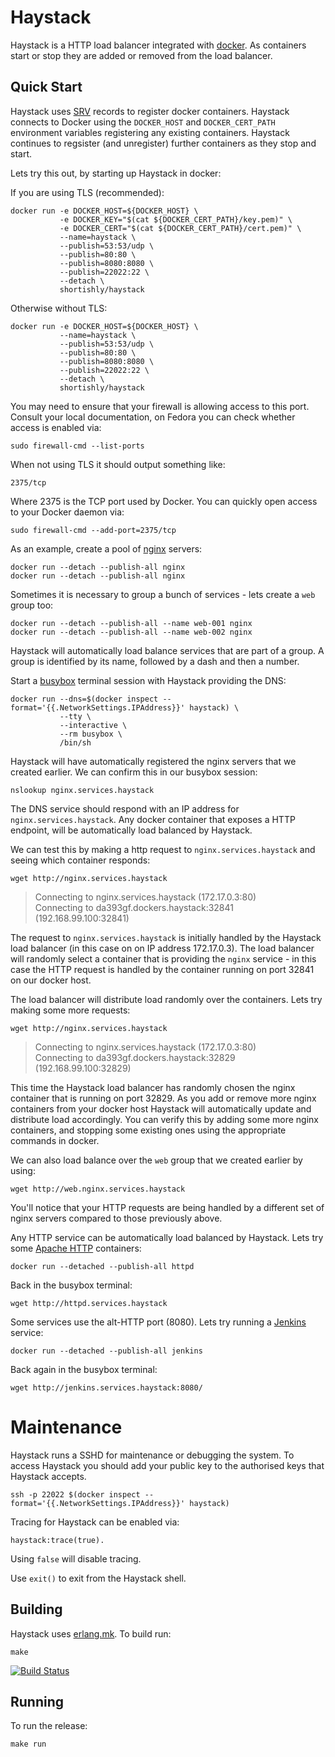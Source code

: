 # Haystack

Haystack is a HTTP load balancer integrated with
[docker](https://www.docker.com). As containers start or stop they
are added or removed from the load balancer.

## Quick Start

Haystack uses [SRV](https://en.wikipedia.org/wiki/SRV_record) records
to register docker containers. Haystack connects to Docker using the
`DOCKER_HOST` and `DOCKER_CERT_PATH` environment variables registering
any existing containers. Haystack continues to regsister (and
unregister) further containers as they stop and start.


Lets try this out, by starting up Haystack in docker:

If you are using TLS (recommended):

```shell
docker run -e DOCKER_HOST=${DOCKER_HOST} \
           -e DOCKER_KEY="$(cat ${DOCKER_CERT_PATH}/key.pem)" \
           -e DOCKER_CERT="$(cat ${DOCKER_CERT_PATH}/cert.pem)" \
           --name=haystack \
           --publish=53:53/udp \
           --publish=80:80 \
           --publish=8080:8080 \
           --publish=22022:22 \
           --detach \
           shortishly/haystack
```

Otherwise without TLS:

```shell
docker run -e DOCKER_HOST=${DOCKER_HOST} \
           --name=haystack \
           --publish=53:53/udp \
           --publish=80:80 \
           --publish=8080:8080 \
           --publish=22022:22 \
           --detach \
           shortishly/haystack
```

You may need to ensure that your firewall is allowing access to this
port. Consult your local documentation, on Fedora you can check
whether access is enabled via:

```shell
sudo firewall-cmd --list-ports
```

When not using TLS it should output something like:

```shell
2375/tcp
```

Where 2375 is the TCP port used by Docker. You can quickly open access
to your Docker daemon via:

```shell
sudo firewall-cmd --add-port=2375/tcp
```

As an example, create a pool of [nginx](https://www.nginx.com) servers:

```shell
docker run --detach --publish-all nginx
docker run --detach --publish-all nginx
```

Sometimes it is necessary to group a bunch of services - lets create a
`web` group too:

```shell
docker run --detach --publish-all --name web-001 nginx
docker run --detach --publish-all --name web-002 nginx
```

Haystack will automatically load balance services that are part of a
group. A group is identified by its name, followed by a dash and then
a number.

Start a [busybox](https://www.busybox.net) terminal session with
Haystack providing the DNS:

```shell
docker run --dns=$(docker inspect --format='{{.NetworkSettings.IPAddress}}' haystack) \
           --tty \
           --interactive \
           --rm busybox \
           /bin/sh
```

Haystack will have automatically registered the nginx servers that we
created earlier. We can confirm this in our busybox session:

```shell
nslookup nginx.services.haystack
```

The DNS service should respond with an IP address for
`nginx.services.haystack`. Any docker container that exposes a HTTP
endpoint, will be automatically load balanced by Haystack.

We can test this by making a http request to `nginx.services.haystack`
and seeing which container responds:

```shell
wget http://nginx.services.haystack
```

> Connecting to nginx.services.haystack (172.17.0.3:80)<br />
> Connecting to da393gf.dockers.haystack:32841 (192.168.99.100:32841)

The request to `nginx.services.haystack` is initially handled by the
Haystack load balancer (in this case on on IP address 172.17.0.3). The
load balancer will randomly select a container that is providing the
`nginx` service - in this case the HTTP request is handled by the
container running on port 32841 on our docker host.

The load balancer will distribute load randomly over the
containers. Lets try making some more requests:

```shell
wget http://nginx.services.haystack
```

> Connecting to nginx.services.haystack (172.17.0.3:80)<br />
> Connecting to da393gf.dockers.haystack:32829 (192.168.99.100:32829)

This time the Haystack load balancer has randomly chosen the nginx
container that is running on port 32829. As you add or remove more
nginx containers from your docker host Haystack will automatically
update and distribute load accordingly. You can verify this by adding
some more nginx containers, and stopping some existing ones using the
appropriate commands in docker.

We can also load balance over the `web` group that we created earlier
by using:

```shell
wget http://web.nginx.services.haystack
```

You'll notice that your HTTP requests are being handled by a different
set of nginx servers compared to those previously above.

Any HTTP service can be automatically load balanced by Haystack. Lets
try some [Apache HTTP](https://hub.docker.com/_/httpd/) containers:

```shell
docker run --detached --publish-all httpd
```

Back in the busybox terminal:

```shell
wget http://httpd.services.haystack
```

Some services use the alt-HTTP port (8080). Lets try running a
[Jenkins](https://hub.docker.com/_/jenkins/) service:

```shell
docker run --detached --publish-all jenkins
```

Back again in the busybox terminal:

```shell
wget http://jenkins.services.haystack:8080/
```

# Maintenance

Haystack runs a SSHD for maintenance or debugging the system. To
access Haystack you should add your public key to the authorised keys
that Haystack accepts.

```shell
ssh -p 22022 $(docker inspect --format='{{.NetworkSettings.IPAddress}}' haystack)
```

Tracing for Haystack can be enabled via:
```shell
haystack:trace(true).
```

Using `false` will disable tracing.

Use `exit()` to exit from the Haystack shell.


## Building

Haystack uses [erlang.mk](https://github.com/ninenines/erlang.mk). To build run:

```
make
```

[![Build Status](https://travis-ci.org/shortishly/haystack.svg)](https://travis-ci.org/shortishly/haystack)

## Running

To run the release:

```
make run
```
